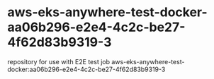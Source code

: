 # aws-eks-anywhere-test-docker-aa06b296-e2e4-4c2c-be27-4f62d83b9319-3
repository for use with E2E test job aws-eks-anywhere-test-docker:aa06b296-e2e4-4c2c-be27-4f62d83b9319-3
